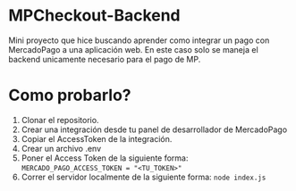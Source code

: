 # MPCheckout-Backend
Mini proyecto que hice buscando aprender como integrar un pago con MercadoPago a una aplicación web. En este caso solo se maneja el backend unicamente necesario para el pago de MP.

# Como probarlo? 
1. Clonar el repositorio.
2. Crear una integración desde tu panel de desarrollador de MercadoPago
3. Copiar el AccessToken de la integración.
4. Crear un archivo .env
5. Poner el Access Token de la siguiente forma: `MERCADO_PAGO_ACCESS_TOKEN = "<TU_TOKEN>"`
6. Correr el servidor localmente de la siguiente forma: `node index.js`
